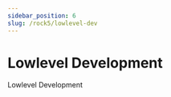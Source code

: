 ```yaml
---
sidebar_position: 6
slug: /rock5/lowlevel-dev
---
```


# Lowlevel Development

Lowlevel Development

<!-- <DocCardList /> -->

